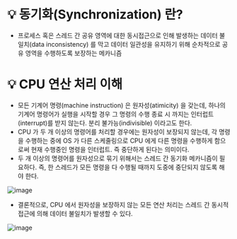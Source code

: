 # 💡 동기화(Synchronization) 란?

- 프로세스 혹은 스레드 간 공유 영역에 대한 동시접근으로 인해 발생하는 데이터 불일치(data inconsistency) 를 막고 데이터 일관성을 유지하기 위해 순차적으로 공유 영역을 수행하도록 보장하는 메카니즘

# 💡 CPU 연산 처리 이해

- 모든 기계어 명령(machine instruction) 은 원자성(atimicity) 을 갖는데, 하나의 기계어 명령어가 실행을 시작할 경우 그 명령의 수행 종료 시 까지는 인터럽트(interrupt)를 받지 않는다. 분리 불가능(indivisible) 이라고도 한다.
- CPU 가 두 개 이상의 명령어를 처리할 경우에는 원자성이 보장되지 않는데, 각 명령을 수행하는 중에 OS 가 다른 스케줄링으로 CPU 에게 다른 명령을 수행하게 함으로써 현재 수행중인 명령을 인터럽트. 즉 중단하게 된다는 의미이다.
- 두 개 이상의 명령어를 원자성으로 묶기 위해서는 스레드 간 동기화 메카니즘이 필요하다. 즉, 한 스레드가 모든 명령을 다 수행될 때까지 도중에 중단되지 않도록 해야 한다.

![image](https://github.com/shin-je-woo/TIL/assets/39439576/15eccf28-334b-44a5-883d-ffebd58a7398)

- 결론적으로, CPU 에서 원자성을 보장하지 않는 모든 연산 처리는 스레드 간 동시적 접근에 의해 데이터 불일치가 발생할 수 있다.

![image](https://github.com/shin-je-woo/TIL/assets/39439576/a1340552-be58-4c5e-a824-f00f31a10504)
